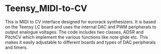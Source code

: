 # Teensy_MIDI-to-CV
This is MIDI to CV interface designed for eurorack synthesizers. It is based on the Teensy LC board and uses the internal DAC and PWM peripherals to output analogue voltages.
The code includes two classes, ADSR and PitchCV which implement the various functions like note glide etc. This makes it easily adjustable to different boards and types of DAC peripherals and timers.

